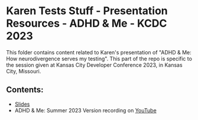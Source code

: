 # Karen Tests Stuff - Presentation Resources - ADHD & Me - KCDC 2023

This folder contains content related to Karen's presentation of "ADHD & Me: How neurodivergence serves my testing". This part of the repo is specific to the session given at Kansas City Developer Conference 2023, in Kansas City, Missouri.

## Contents:

- [Slides](https://github.com/KarenTestsStuff/PresentationResources/blob/main/ADHD_%26_Me/Kansas_City_Developer_Conference_2023/Slide_Deck.pdf)
- ADHD & Me: Summer 2023 Version recording on [YouTube](https://youtu.be/yPZ4x57BDYQ)

